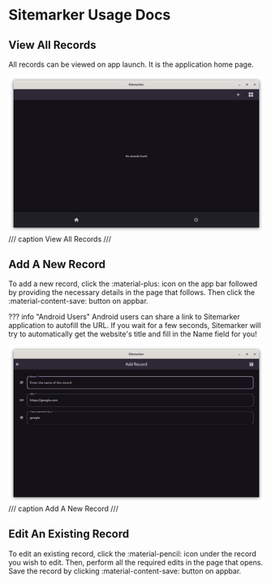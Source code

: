 # Sitemarker Usage Docs

## View All Records

All records can be viewed on app launch. It is the application home page.

![View all records](../images/sitemarker-view-page.png)
/// caption
View All Records
///

## Add A New Record

To add a new record, click the :material-plus: icon on the app bar followed by providing the necessary details in the page that follows. Then click the :material-content-save: button on appbar.

??? info "Android Users"
    Android users can share a link to Sitemarker application to autofill the URL. If you wait for a few seconds, Sitemarker will try to automatically get the website's title and fill in the Name field for you!

![Add new record](../images/sitemarker-add-page.png)
/// caption
Add A New Record
///

## Edit An Existing Record

To edit an existing record, click the :material-pencil: icon under the record you wish to edit. Then, perform all the required edits in the page that opens. Save the record by clicking :material-content-save: button on appbar.